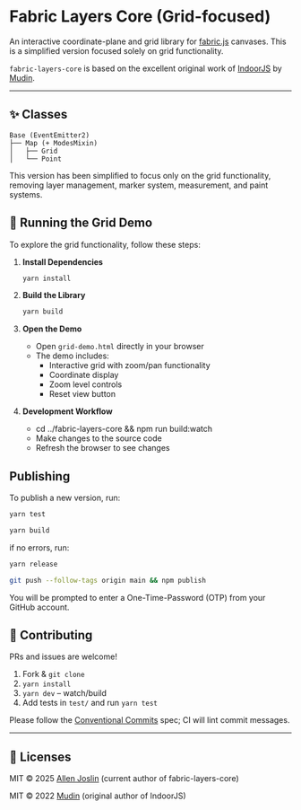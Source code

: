 # Fabric Layers Core (Grid-focused)

An interactive coordinate-plane and grid library for [fabric.js](https://fabricjs.com/) canvases. This is a simplified version focused solely on grid functionality.

`fabric-layers-core` is based on the excellent original work of [IndoorJS](https://github.com/mudin/indoorjs) by [Mudin](https://github.com/mudin).

---

## ✨ Classes

```
Base (EventEmitter2)
├── Map (+ ModesMixin)
│   ├── Grid
│   └── Point
```

This version has been simplified to focus only on the grid functionality, removing layer management, marker system, measurement, and paint systems.

## 🚀 Running the Grid Demo

To explore the grid functionality, follow these steps:

1. **Install Dependencies**
   ```bash
   yarn install
   ```

2. **Build the Library**
   ```bash
   yarn build
   ```

3. **Open the Demo**
   - Open `grid-demo.html` directly in your browser
   - The demo includes:
     - Interactive grid with zoom/pan functionality
     - Coordinate display
     - Zoom level controls
     - Reset view button

4. **Development Workflow**
   - cd ../fabric-layers-core && npm run build:watch
   - Make changes to the source code
   - Refresh the browser to see changes


## Publishing

To publish a new version, run:

```bash
yarn test
```

```bash
yarn build
```

if no errors, run:

```bash
yarn release
```

```bash
git push --follow-tags origin main && npm publish
```

You will be prompted to enter a One-Time-Password (OTP) from your GitHub account.


## 🤝 Contributing

PRs and issues are welcome!
1. Fork & `git clone`
2. `yarn install`
3. `yarn dev` – watch/build
4. Add tests in `test/` and run `yarn test`

Please follow the [Conventional Commits](https://www.conventionalcommits.org/) spec; CI will lint commit messages.

---

## 📄 Licenses

MIT © 2025 [Allen Joslin](https://github.com/ajoslin103) (current author of fabric-layers-core)

MIT © 2022 [Mudin](https://github.com/mudin) (original author of IndoorJS)